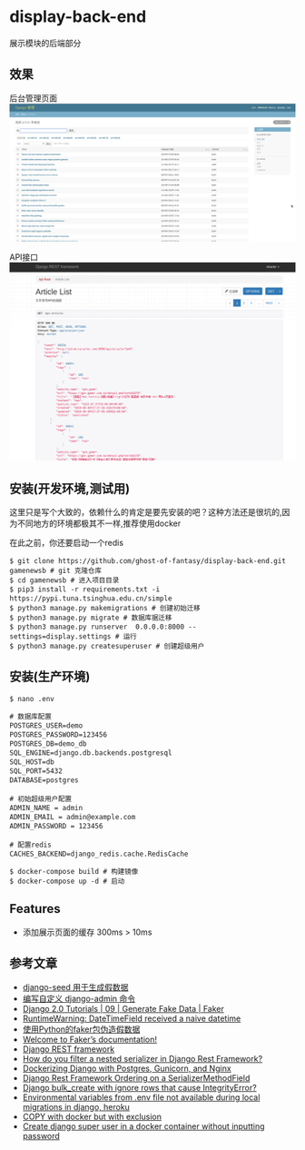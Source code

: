 # display-back-end
展示模块的后端部分

## 效果

后台管理页面
![后台管理页面](docs/img/demo.png)

API接口
![API接口](docs/img/api.png)

## 安装(开发环境,测试用)

这里只是写个大致的，依赖什么的肯定是要先安装的吧？这种方法还是很坑的,因为不同地方的环境都极其不一样,推荐使用docker

在此之前，你还要启动一个redis

```shell script
$ git clone https://github.com/ghost-of-fantasy/display-back-end.git gamenewsb # git 克隆仓库
$ cd gamenewsb # 进入项目目录
$ pip3 install -r requirements.txt -i https://pypi.tuna.tsinghua.edu.cn/simple
$ python3 manage.py makemigrations # 创建初始迁移
$ python3 manage.py migrate # 数据库据迁移
$ python3 manage.py runserver  0.0.0.0:8000 --settings=display.settings # 运行
$ python3 manage.py createsuperuser # 创建超级用户
```

## 安装(生产环境)

```shell script
$ nano .env
```

```.env
# 数据库配置
POSTGRES_USER=demo
POSTGRES_PASSWORD=123456
POSTGRES_DB=demo_db
SQL_ENGINE=django.db.backends.postgresql
SQL_HOST=db
SQL_PORT=5432
DATABASE=postgres

# 初始超级用户配置
ADMIN_NAME = admin
ADMIN_EMAIL = admin@example.com
ADMIN_PASSWORD = 123456

# 配置redis
CACHES_BACKEND=django_redis.cache.RedisCache
```

```shell script
$ docker-compose build # 构建镜像
$ docker-compose up -d # 启动
```

## Features

 - 添加展示页面的缓存 300ms > 10ms

## 参考文章
- [django-seed 用于生成假数据](https://github.com/Brobin/django-seed)
- [编写自定义 django-admin 命令](https://docs.djangoproject.com/zh-hans/2.2/howto/custom-management-commands/)
- [Django 2.0 Tutorials | 09 | Generate Fake Data | Faker](https://www.youtube.com/watch?v=Nq5JXFpQ2jE&list=PLR2qQy0Zxs_XXgPZvuPcOZPvAiswqwpjf&index=9)
- [RuntimeWarning: DateTimeField received a naive datetime](https://stackoverflow.com/questions/18622007/runtimewarning-datetimefield-received-a-naive-datetime)
- [使用Python的faker包伪造假数据](https://blog.csdn.net/lb245557472/article/details/80758307)
- [Welcome to Faker’s documentation!](https://faker.readthedocs.io/en/master/)
- [Django REST framework](https://www.django-rest-framework.org)
- [How do you filter a nested serializer in Django Rest Framework?](https://stackoverflow.com/questions/28163556/how-do-you-filter-a-nested-serializer-in-django-rest-framework)
- [Dockerizing Django with Postgres, Gunicorn, and Nginx](https://testdriven.io/blog/dockerizing-django-with-postgres-gunicorn-and-nginx/#.XVK2q93me6c.hackernews)
- [Django Rest Framework Ordering on a SerializerMethodField](https://stackoverflow.com/questions/30041948/django-rest-framework-ordering-on-a-serializermethodfield)
- [Django bulk_create with ignore rows that cause IntegrityError?](https://stackoverflow.com/questions/12451053/django-bulk-create-with-ignore-rows-that-cause-integrityerror)
- [Environmental variables from .env file not available during local migrations in django, heroku](https://stackoverflow.com/questions/38437170/environmental-variables-from-env-file-not-available-during-local-migrations-in)
- [COPY with docker but with exclusion](https://stackoverflow.com/questions/43747776/copy-with-docker-but-with-exclusion)
- [Create django super user in a docker container without inputting password](https://stackoverflow.com/questions/30027203/create-django-super-user-in-a-docker-container-without-inputting-password)